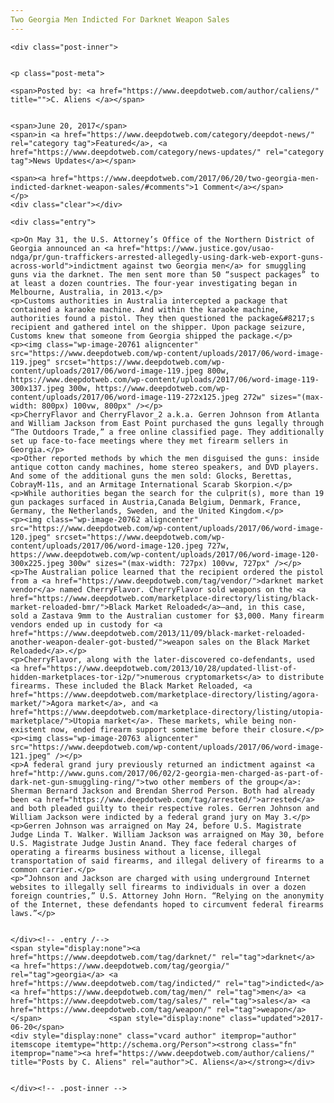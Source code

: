 ```yaml
---
Two Georgia Men Indicted For Darknet Weapon Sales
---
```

<article class="post-listing post-20753 post type-post status-publish format-standard has-post-thumbnail hentry category-deepdot-news category-news-updates tag-darknet tag-georgia tag-indicted tag-men tag-sales tag-weapon">
    
    <div class="post-inner">
    
    
    <p class="post-meta">
    
    <span>Posted by: <a href="https://www.deepdotweb.com/author/caliens/" title="">C. Aliens </a></span>
    
    
    <span>June 20, 2017</span>
    <span>in <a href="https://www.deepdotweb.com/category/deepdot-news/" rel="category tag">Featured</a>, <a href="https://www.deepdotweb.com/category/news-updates/" rel="category tag">News Updates</a></span>
    
    <span><a href="https://www.deepdotweb.com/2017/06/20/two-georgia-men-indicted-darknet-weapon-sales/#comments">1 Comment</a></span>
    </p>
    <div class="clear"></div>
    
    <div class="entry">
    
    <p>On May 31, the U.S. Attorney’s Office of the Northern District of Georgia announced an <a href="https://www.justice.gov/usao-ndga/pr/gun-traffickers-arrested-allegedly-using-dark-web-export-guns-across-world">indictment against two Georgia men</a> for smuggling guns via the darknet. The men sent more than 50 “suspect packages” to at least a dozen countries. The four-year investigating began in Melbourne, Australia, in 2013.</p>
    <p>Customs authorities in Australia intercepted a package that contained a karaoke machine. And within the karaoke machine, authorities found a pistol. They then questioned the package&#8217;s recipient and gathered intel on the shipper. Upon package seizure, Customs knew that someone from Georgia shipped the package.</p>
    <p><img class="wp-image-20761 aligncenter" src="https://www.deepdotweb.com/wp-content/uploads/2017/06/word-image-119.jpeg" srcset="https://www.deepdotweb.com/wp-content/uploads/2017/06/word-image-119.jpeg 800w, https://www.deepdotweb.com/wp-content/uploads/2017/06/word-image-119-300x137.jpeg 300w, https://www.deepdotweb.com/wp-content/uploads/2017/06/word-image-119-272x125.jpeg 272w" sizes="(max-width: 800px) 100vw, 800px" /></p>
    <p>CherryFlavor and CherryFlavor_2 a.k.a. Gerren Johnson from Atlanta and William Jackson from East Point purchased the guns legally through “The Outdoors Trade,” a free online classified page. They additionally set up face-to-face meetings where they met firearm sellers in Georgia.</p>
    <p>Other reported methods by which the men disguised the guns: inside antique cotton candy machines, home stereo speakers, and DVD players. And some of the additional guns the men sold: Glocks, Berettas, CobrayM-11s, and an Armitage International Scarab Skorpion.</p>
    <p>While authorities began the search for the culprit(s), more than 19 gun packages surfaced in Austria,Canada Belgium, Denmark, France, Germany, the Netherlands, Sweden, and the United Kingdom.</p>
    <p><img class="wp-image-20762 aligncenter" src="https://www.deepdotweb.com/wp-content/uploads/2017/06/word-image-120.jpeg" srcset="https://www.deepdotweb.com/wp-content/uploads/2017/06/word-image-120.jpeg 727w, https://www.deepdotweb.com/wp-content/uploads/2017/06/word-image-120-300x225.jpeg 300w" sizes="(max-width: 727px) 100vw, 727px" /></p>
    <p>The Australian police learned that the recipient ordered the pistol from a <a href="https://www.deepdotweb.com/tag/vendor/">darknet market vendor</a> named CherryFlavor. CherryFlavor sold weapons on the <a href="https://www.deepdotweb.com/marketplace-directory/listing/black-market-reloaded-bmr/">Black Market Reloaded</a>—and, in this case, sold a Zastava 9mm to the Australian customer for $3,000. Many firearm vendors ended up in custody for <a href="https://www.deepdotweb.com/2013/11/09/black-market-reloaded-another-weapon-dealer-got-busted/">weapon sales on the Black Market Reloaded</a>.</p>
    <p>CherryFlavor, along with the later-discovered co-defendants, used <a href="https://www.deepdotweb.com/2013/10/28/updated-llist-of-hidden-marketplaces-tor-i2p/">numerous cryptomarkets</a> to distribute firearms. These included the Black Market Reloaded, <a href="https://www.deepdotweb.com/marketplace-directory/listing/agora-market/">Agora market</a>, and <a href="https://www.deepdotweb.com/marketplace-directory/listing/utopia-marketplace/">Utopia market</a>. These markets, while being non-existent now, ended firearm support sometime before their closure.</p>
    <p><img class="wp-image-20763 aligncenter" src="https://www.deepdotweb.com/wp-content/uploads/2017/06/word-image-121.jpeg" /></p>
    <p>A federal grand jury previously returned an indictment against <a href="http://www.guns.com/2017/06/02/2-georgia-men-charged-as-part-of-dark-net-gun-smuggling-ring/">two other members of the group</a>: Sherman Bernard Jackson and Brendan Sherrod Person. Both had already been <a href="https://www.deepdotweb.com/tag/arrested/">arrested</a> and both pleaded guilty to their respective roles. Gerren Johnson and William Jackson were indicted by a federal grand jury on May 3.</p>
    <p>Gerren Johnson was arraigned on May 24, before U.S. Magistrate Judge Linda T. Walker. William Jackson was arraigned on May 30, before U.S. Magistrate Judge Justin Anand. They face federal charges of operating a firearms business without a license, illegal transportation of said firearms, and illegal delivery of firearms to a common carrier.</p>
    <p>“Johnson and Jackson are charged with using underground Internet websites to illegally sell firearms to individuals in over a dozen foreign countries,” U.S. Attorney John Horn. “Relying on the anonymity of the Internet, these defendants hoped to circumvent federal firearms laws.”</p>
    
    
    </div><!-- .entry /-->
    <span style="display:none"><a href="https://www.deepdotweb.com/tag/darknet/" rel="tag">darknet</a> <a href="https://www.deepdotweb.com/tag/georgia/" rel="tag">georgia</a> <a href="https://www.deepdotweb.com/tag/indicted/" rel="tag">indicted</a> <a href="https://www.deepdotweb.com/tag/men/" rel="tag">men</a> <a href="https://www.deepdotweb.com/tag/sales/" rel="tag">sales</a> <a href="https://www.deepdotweb.com/tag/weapon/" rel="tag">weapon</a></span>				<span style="display:none" class="updated">2017-06-20</span>
    <div style="display:none" class="vcard author" itemprop="author" itemscope itemtype="http://schema.org/Person"><strong class="fn" itemprop="name"><a href="https://www.deepdotweb.com/author/caliens/" title="Posts by C. Aliens" rel="author">C. Aliens</a></strong></div>
    
    
    </div><!-- .post-inner -->
</article><!-- .post-listing -->

